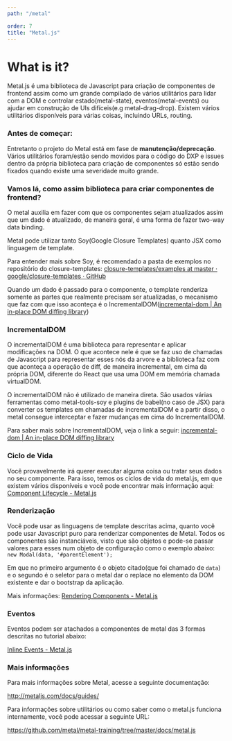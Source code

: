 ```yaml
---
path: "/metal"

order: 7
title: "Metal.js"
---
```


# What is it?
Metal.js é uma biblioteca de Javascript para criação de componentes de frontend assim como um grande compilado de vários utilitários para lidar com a DOM e controlar estado(metal-state), eventos(metal-events) ou ajudar em construção de UIs difíceis(e.g metal-drag-drop). Existem vários utilitários disponíveis para várias coisas, incluindo URLs, routing. 

### Antes de começar:
Entretanto o projeto do Metal está em fase de **manutenção/deprecação**. Vários utilitários foram/estão sendo movidos para o código do DXP e issues dentro da própria biblioteca para criação de componentes só estão sendo fixados quando existe uma severidade muito grande.

### Vamos lá, como assim biblioteca para criar componentes de frontend?

O metal auxilia em fazer com que os componentes sejam atualizados assim que um dado é atualizado, de maneira geral, é uma forma de fazer two-way data binding.

Metal pode utilizar tanto Soy(Google Closure Templates) quanto JSX como linguagem de template.

Para entender mais sobre Soy, é recomendado a pasta de exemplos no repositório do closure-templates: [closure-templates/examples at master · google/closure-templates · GitHub](https://github.com/google/closure-templates/tree/master/examples)

Quando um dado é passado para o componente, o template renderiza somente as partes que realmente precisam ser atualizadas, o mecanismo que faz com que isso aconteça é o IncrementalDOM([incremental-dom | An in-place DOM diffing library](https://google.github.io/incremental-dom/))

### IncrementalDOM

O incrementalDOM é uma biblioteca para representar e aplicar modificações na DOM. O que acontece nele é que se faz uso de chamadas de Javascript para representar esses nós da arvore e a biblioteca faz com que aconteça a operação de diff, de maneira incremental, em cima da própria DOM, diferente do React que usa uma DOM em memória chamada virtualDOM.

O incrementalDOM não é utilizado de maneira direta. São usados várias ferramentas como metal-tools-soy e plugins de babel(no caso de JSX) para converter os templates em chamadas de incrementalDOM e a partir disso, o metal consegue interceptar e fazer mudanças em cima do IncrementalDOM.

Para saber mais sobre IncrementalDOM, veja o link a seguir: 
[incremental-dom | An in-place DOM diffing library](https://google.github.io/incremental-dom/#why-incremental-dom)

### Ciclo de Vida

Você provavelmente irá querer executar alguma coisa ou tratar seus dados no seu componente. Para isso, temos os ciclos de vida do metal.js, em que existem vários disponíveis e você pode encontrar mais informação aqui: [Component Lifecycle - Metal.js](http://metaljs.com/docs/guides/component-lifecycle.html)

### Renderização

Você pode usar as linguagens de template descritas acima, quanto você pode usar Javascript puro para renderizar componentes de Metal. Todos os componentes são instanciáveis, visto que são objetos e pode-se passar valores para esses num objeto de configuração como o exemplo abaixo:
`new Modal(data, '#parentElement');`

Em que no primeiro argumento é o objeto citado(que foi chamado de `data`) e o segundo é o seletor para o metal dar o replace no elemento da DOM existente e dar o bootstrap da aplicação.

Mais informações:
[Rendering Components - Metal.js](http://metaljs.com/docs/guides/rendering-components.html)

### Eventos

Eventos podem ser atachados a componentes de metal das 3 formas descritas no tutorial abaixo:

[Inline Events - Metal.js](http://metaljs.com/docs/guides/inline-events.html)

### Mais informações

Para mais informações sobre Metal, acesse a seguinte documentação:

http://metaljs.com/docs/guides/


Para informações sobre utilitários ou como saber como o metal.js funciona internamente, você pode acessar a seguinte URL: 

https://github.com/metal/metal-training/tree/master/docs/metal.js
